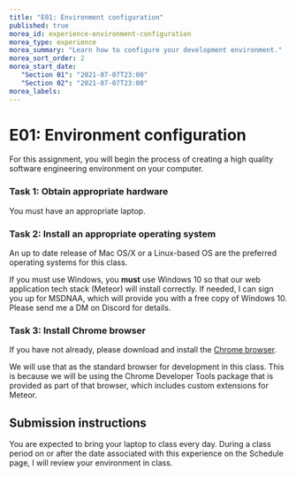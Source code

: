 ```yaml
---
title: "E01: Environment configuration"
published: true
morea_id: experience-environment-configuration
morea_type: experience
morea_summary: "Learn how to configure your development environment."
morea_sort_order: 2
morea_start_date:  
   "Section 01": "2021-07-07T23:00"
   "Section 02": "2021-07-07T23:00"
morea_labels:
---
```


# E01: Environment configuration

For this assignment, you will begin the process of creating a high quality
software engineering environment on your computer.


### Task 1: Obtain appropriate hardware

You must have an appropriate laptop.

### Task 2: Install an appropriate operating system

An up to date release of Mac OS/X or a Linux-based OS are the preferred operating systems for this class.

If you must use Windows, you **must** use Windows 10 so that our web application tech stack (Meteor) will install correctly. If needed, I can sign you up for MSDNAA, which will provide you with a free copy of Windows 10. Please send me a DM on Discord for details.

### Task 3: Install Chrome browser

If you have not already, please download and install the [Chrome browser](https://www.google.com/chrome/browser/desktop/index.html).

We will use that as the standard browser for development in this class. This is because we will be using the Chrome Developer Tools package that is provided as part of that browser, which includes custom extensions for Meteor.


## Submission instructions

You are expected to bring your laptop to class every day. During a class period on or after the date associated with this experience on the Schedule page, I will review your environment in class.



